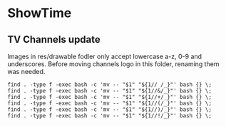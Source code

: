 # ShowTime


## TV Channels update

Images in res/drawable fodler only accept lowercase a-z, 0-9 and underscores.
Before moving channels logo in this folder, renaming them was needed.

```
find . -type f -exec bash -c 'mv -- "$1" "${1// /_}"' bash {} \;
find . -type f -exec bash -c 'mv -- "$1" "${1//&/_}"' bash {} \;
find . -type f -exec bash -c 'mv -- "$1" "${1//+/_}"' bash {} \;
find . -type f -exec bash -c 'mv -- "$1" "${1//(/_}"' bash {} \;
find . -type f -exec bash -c 'mv -- "$1" "${1//)/_}"' bash {} \;
find . -type f -exec bash -c 'mv -- "$1" "${1//!/_}"' bash {} \;
```
